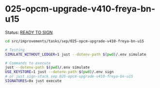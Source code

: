 # 025-opcm-upgrade-v410-freya-bn-u15

Status: [READY TO SIGN]()

```bash
cd src/improvements/tasks/sep/025-opcm-upgrade-v410-freya-bn-u15

# Testing
SIMULATE_WITHOUT_LEDGER=1 just --dotenv-path $(pwd)/.env simulate

# Commands to execute
just --dotenv-path $(pwd)/.env simulate
USE_KEYSTORE=1 just --dotenv-path $(pwd)/.env sign
# or just sign-stack sep 025-opcm-upgrade-v410-freya-bn-u15
SIGNATURES=0x just execute
```